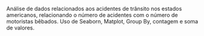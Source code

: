    Análise de dados relacionados aos acidentes de trânsito nos estados americanos, relacionando o número de acidentes com o número de motoristas bêbados.
   Uso de Seaborn, Matplot, Group By, contagem e soma de valores.
